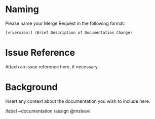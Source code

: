 <!---
Documentation based Merge Requests are intended to make no modifications to executable code paths.
This does include documentation of the code via javadoc or other comments.
Documentation can also extend to the folers docs/ and .gitlab/ and top level *.md files.
--->

# Naming

Please name your Merge Request in the following format:

`[v(version)] (Brief Description of Documentation Change)`

# Issue Reference

Attach an issue reference here, if necessary.

# Background

Insert any context about the documentation you wish to include here.

/label ~documentation
/assign @msleevi